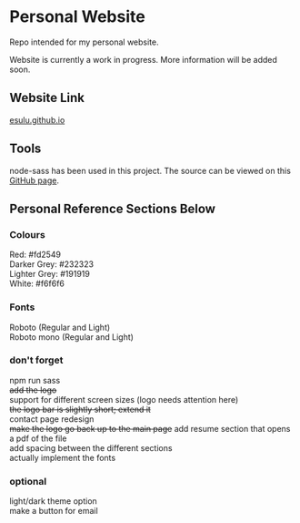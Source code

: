# Personal Website
Repo intended for my personal website.

Website is currently a work in progress. More information will be added soon.

## Website Link
[esulu.github.io](https://esulu.github.io/dist/index.html)

## Tools
node-sass has been used in this project. The source can be viewed on this [GitHub page](https://github.com/sass/node-sass).

## Personal Reference Sections Below

### Colours
Red: #fd2549  
Darker Grey: #232323  
Lighter Grey: #191919  
White: #f6f6f6  

### Fonts
Roboto (Regular and Light)  
Roboto mono (Regular and Light)  

### don't forget
npm run sass  
~~add the logo~~  
support for different screen sizes (logo needs attention here)  
~~the logo bar is slightly short; extend it~~    
contact page redesign  
~~make the logo go back up to the main page~~
add resume section that opens a pdf of the file    
add spacing between the different sections  
actually implement the fonts  

### optional
light/dark theme option  
make a button for email  
